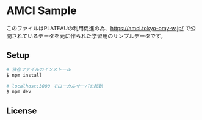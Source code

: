 # AMCI Sample

このファイルはPLATEAUの利用促進の為、https://amci.tokyo-omy-w.jp/ で公開されているデータを元に作られた学習用のサンプルデータです。

## Setup

```bash
# 依存ファイルのインストール
$ npm install

# localhost:3000 でローカルサーバを起動
$ npm dev
```

## License

